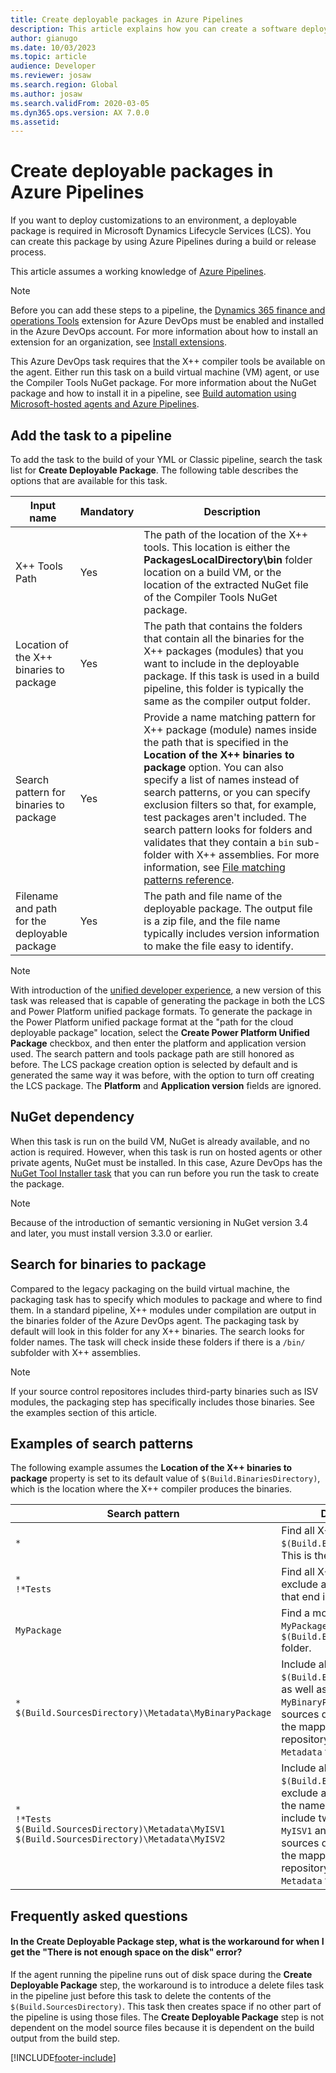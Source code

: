```yaml
---
title: Create deployable packages in Azure Pipelines
description: This article explains how you can create a software deployable package when you run build automation in Microsoft Azure DevOps.
author: gianugo
ms.date: 10/03/2023
ms.topic: article
audience: Developer
ms.reviewer: josaw
ms.search.region: Global
ms.author: josaw
ms.search.validFrom: 2020-03-05
ms.dyn365.ops.version: AX 7.0.0
ms.assetid: 
---
```


# Create deployable packages in Azure Pipelines

If you want to deploy customizations to an environment, a deployable package is required in Microsoft Dynamics Lifecycle Services (LCS). You can create this package by using Azure Pipelines during a build or release process.

This article assumes a working knowledge of [Azure Pipelines](/azure/devops/pipelines/get-started/pipelines-get-started).

> [!NOTE]
> Before you can add these steps to a pipeline, the [Dynamics 365 finance and operations Tools](https://marketplace.visualstudio.com/items?itemName=Dyn365FinOps.dynamics365-finops-tools) extension for Azure DevOps must be enabled and installed in the Azure DevOps account. For more information about how to install an extension for an organization, see [Install extensions](/azure/devops/marketplace/install-extension).
>
> This Azure DevOps task requires that the X++ compiler tools be available on the agent. Either run this task on a build virtual machine (VM) agent, or use the Compiler Tools NuGet package. For more information about the NuGet package and how to install it in a pipeline, see [Build automation using Microsoft-hosted agents and Azure Pipelines](hosted-build-automation.md).

## Add the task to a pipeline

To add the task to the build of your YML or Classic pipeline, search the task list for **Create Deployable Package**. The following table describes the options that are available for this task.

| Input name | Mandatory | Description |
| --- | --- | --- |
| X++ Tools Path | Yes | The path of the location of the X++ tools. This location is either the **PackagesLocalDirectory\\bin** folder location on a build VM, or the location of the extracted NuGet file of the Compiler Tools NuGet package. |
| Location of the X++ binaries to package | Yes | The path that contains the folders that contain all the binaries for the X++ packages (modules) that you want to include in the deployable package. If this task is used in a build pipeline, this folder is typically the same as the compiler output folder. |
| Search pattern for binaries to package | Yes | Provide a name matching pattern for X++ package (module) names inside the path that is specified in the **Location of the X++ binaries to package** option. You can also specify a list of names instead of search patterns, or you can specify exclusion filters so that, for example, test packages aren't included. The search pattern looks for folders and validates that they contain a `bin` sub-folder with X++ assemblies. For more information, see [File matching patterns reference](/azure/devops/pipelines/tasks/file-matching-patterns).  |
| Filename and path for the deployable package | Yes | The path and file name of the deployable package. The output file is a zip file, and the file name typically includes version information to make the file easy to identify. |

> [!NOTE]
> With introduction of the [unified developer experience](/power-platform/developer/unified-experience/finance-operations-dev-overview), a new version of this task was released that is capable of generating the package in both the LCS and Power Platform unified package formats. To generate the package in the Power Platform unified package format at the "path for the cloud deployable package" location, select the **Create Power Platform Unified Package** checkbox, and then enter the platform and application version used. The search pattern and tools package path are still honored as before. The LCS package creation option is selected by default and is generated the same way it was before, with the option to turn off creating the LCS package. The **Platform** and **Application version** fields are ignored.

## NuGet dependency

When this task is run on the build VM, NuGet is already available, and no action is required. However, when this task is run on hosted agents or other private agents, NuGet must be installed. In this case, Azure DevOps has the [NuGet Tool Installer task](/azure/devops/pipelines/tasks/tool/nuget) that you can run before you run the task to create the package.

> [!NOTE]
> Because of the introduction of semantic versioning in NuGet version 3.4 and later, you must install version 3.3.0 or earlier.

## Search for binaries to package

Compared to the legacy packaging on the build virtual machine, the packaging task has to specify which modules to package and where to find them. In a standard pipeline, X++ modules under compilation are output in the binaries folder of the Azure DevOps agent. The packaging task by default will look in this folder for any X++ binaries. The search looks for folder names. The task will check inside these folders if there is a `/bin/` subfolder with X++ assemblies.

> [!NOTE]
> If your source control repositores includes third-party binaries such as ISV modules, the packaging step has specifically includes those binaries. See the examples section of this article.

## Examples of search patterns

The following example assumes the **Location of the X++ binaries to package** property is set to its default value of `$(Build.BinariesDirectory)`, which is the location where the X++ compiler produces the binaries.

| Search pattern | Description |
| --- | --- |
| `*` | Find all X++ binaries in `$(Build.BinariesDirectory)`. This is the default value. |
| `*`<br/>`!*Tests` | Find all X++ binaries, exclude any module names that end in `Tests`. |
| `MyPackage` | Find a module named `MyPackage` in the `$(Build.BinariesDirectory)` folder. |
| `*`<br/>`$(Build.SourcesDirectory)\Metadata\MyBinaryPackage` | Include all X++ binaries in `$(Build.BinariesDirectory)`, as well as a module named `MyBinaryPackage` in the sources directory (which is the mapped source control repository folder) inside the `Metadata` folder. |
| `*`<br/>`!*Tests`<br/>`$(Build.SourcesDirectory)\Metadata\MyISV1`<br/>`$(Build.SourcesDirectory)\Metadata\MyISV2` | Include all X++ binaries in `$(Build.BinariesDirectory)`, exclude any modules where the names end in `Tests`, and include two modules named `MyISV1` and `MyISV2` in the sources directory (which is the mapped source control repository folder) inside the `Metadata` folder. |

## Frequently asked questions

#### In the Create Deployable Package step, what is the workaround for when I get the "There is not enough space on the disk" error?

If the agent running the pipeline runs out of disk space during the **Create Deployable Package** step, the workaround is to introduce a delete files task in the pipeline just before this task to delete the contents of the `$(Build.SourcesDirectory)`. This task then creates space if no other part of the pipeline is using those files. The **Create Deployable Package** step is not dependent on the model source files because it is dependent on the build output from the build step.



[!INCLUDE[footer-include](../../../includes/footer-banner.md)]
